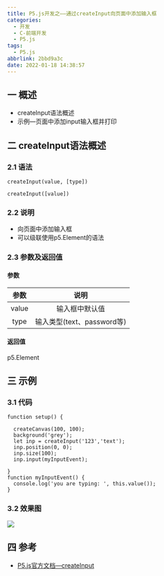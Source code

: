 ```yaml
---
title: P5.js开发之——通过createInput向页面中添加输入框
categories:
  - 开发
  - C-前端开发
  - P5.js
tags:
  - P5.js
abbrlink: 2bbd9a3c
date: 2022-01-18 14:38:57
---
```

## 一 概述

* createInput语法概述
* 示例—页面中添加input输入框并打印

<!--more-->

## 二 createInput语法概述

### 2.1 语法

```
createInput(value, [type])
```

```
createInput([value])
```

### 2.2 说明

* 向页面中添加输入框
* 可以级联使用p5.Element的语法

### 2.3 参数及返回值

#### 参数

| 参数  |            说明            |
| :---: | :------------------------: |
| value |       输入框中默认值       |
| type  | 输入类型(text、password等) |

#### 返回值

p5.Element

## 三 示例

### 3.1 代码

```
function setup() {

  createCanvas(100, 100);
  background('grey');
  let inp = createInput('123','text');
  inp.position(0, 0);
  inp.size(100);
  inp.input(myInputEvent);

}
function myInputEvent() {
  console.log('you are typing: ', this.value());
}
```

### 3.2 效果图
![][1]

## 四 参考
* [P5.js官方文档—createInput](https://p5js.org/zh-Hans/reference/#/p5/createInput)


[1]:https://raw.githubusercontent.com/PGzxc/CDN/master/blog-p5js/p5js-createInput-sample1.gif